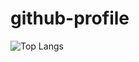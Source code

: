 # github-profile

![Top Langs](https://github-readme-stats.vercel.app/api/top-langs/?username=anuraghazra&layout=compact)
